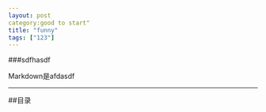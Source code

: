 ```yaml
---
layout: post
category:good to start"
title: "funny"
tags: ["123"]
---
```


###sdfhasdf 

Markdown是afdasdf    
- - -
##<a name="index"></a>目录

